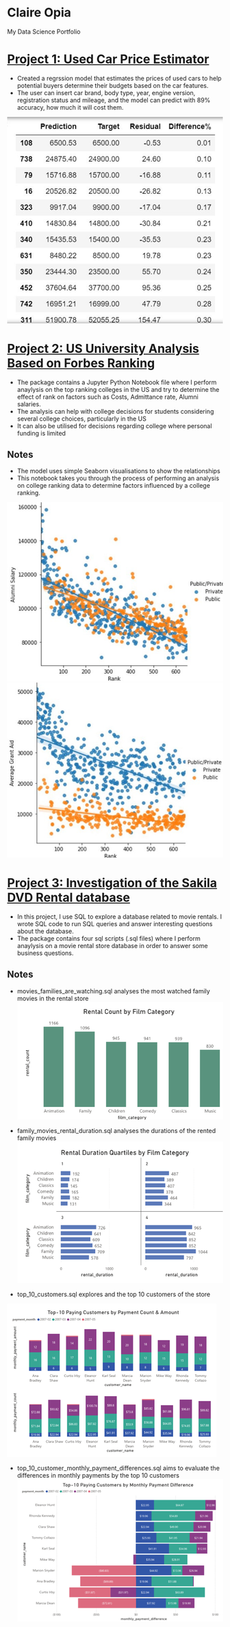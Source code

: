 # Claire Opia
My Data Science Portfolio

# [Project 1: Used Car Price Estimator](https://github.com/claireon/Used-Car-Pricing-Model) 
* Created a regrssion model that estimates the prices of used cars to help potential buyers determine their budgets based on the car features.
* The user can insert car brand, body type, year, engine version, registration status and mileage, and the model can predict with 89% accuracy, how much it will cost them.

![target and prediction comparison](/Images/Used%20car%20pricing%20comparison.JPG)



# [Project 2: US University Analysis Based on Forbes Ranking](https://github.com/claireon/Analysis-of-Top-American-Colleges) 
- The package contains a Jupyter Python Notebook file where I perform anaylysis on the top ranking colleges in the US and try to determine the effect of rank on factors such as Costs, Admittance rate, Alumni salaries.
- The analysis can help with college decisions for students considering several college choices, particularly in the US
- It can also be utilised for decisions regarding college where personal funding is limited

## Notes
- The model uses simple Seaborn visualisations to show the relationships
- This notebook takes you through the process of performing an analysis on college ranking data to determine factors influenced by a college ranking.

![rank and alumni salary](/Images/Capture3.JPG) ![rank and grant aid](/Images/Capture4.JPG)

# [Project 3: Investigation of the Sakila DVD Rental database](https://github.com/claireon/dvdrentals-sql) 
- In this project, I use SQL to explore a database related to movie rentals. I wrote SQL code to run SQL queries and answer interesting questions about the database.
- The package contains four sql scripts (.sql files) where I perform anaylysis on a movie rental store database in order to answer some business questions.

## Notes
- movies_families_are_watching.sql analyses the most watched family movies in the rental store\
![movies_families_are_watching](https://github.com/claireon/dvdrentals-sql/blob/main/fam_mov_viz.png)

- family_movies_rental_duration.sql analyses the durations of the rented family movies
![family_movies_rental_duration](https://github.com/claireon/dvdrentals-sql/blob/main/image.png)

- top_10_customers.sql explores and the top 10 customers of the store

![top_10_customers](https://github.com/claireon/dvdrentals-sql/blob/main/top_10_customers_viz.png)

- top_10_customer_monthly_payment_differences.sql aims to evaluate the differences in monthly payments by the top 10 customers
![top_10_customer_monthly_payment_differences](https://github.com/claireon/dvdrentals-sql/blob/main/top_10_pay_diff.png)
